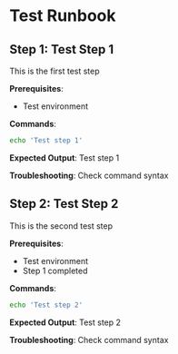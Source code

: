 # Test Runbook

## Step 1: Test Step 1

This is the first test step

**Prerequisites**:
- Test environment

**Commands**:
```bash
echo 'Test step 1'
```

**Expected Output**: Test step 1

**Troubleshooting**: Check command syntax

## Step 2: Test Step 2

This is the second test step

**Prerequisites**:
- Test environment
- Step 1 completed

**Commands**:
```bash
echo 'Test step 2'
```

**Expected Output**: Test step 2

**Troubleshooting**: Check command syntax


